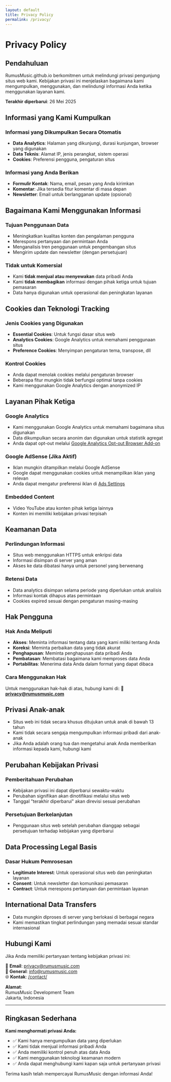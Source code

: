 ```yaml
---
layout: default
title: Privacy Policy
permalink: /privacy/
---
```


# Privacy Policy

## Pendahuluan

RumusMusic.github.io berkomitmen untuk melindungi privasi pengunjung situs web kami. Kebijakan privasi ini menjelaskan bagaimana kami mengumpulkan, menggunakan, dan melindungi informasi Anda ketika menggunakan layanan kami.

**Terakhir diperbarui**: 26 Mei 2025

## Informasi yang Kami Kumpulkan

### Informasi yang Dikumpulkan Secara Otomatis
- **Data Analytics**: Halaman yang dikunjungi, durasi kunjungan, browser yang digunakan
- **Data Teknis**: Alamat IP, jenis perangkat, sistem operasi
- **Cookies**: Preferensi pengguna, pengaturan situs

### Informasi yang Anda Berikan
- **Formulir Kontak**: Nama, email, pesan yang Anda kirimkan
- **Komentar**: Jika tersedia fitur komentar di masa depan
- **Newsletter**: Email untuk berlangganan update (opsional)

## Bagaimana Kami Menggunakan Informasi

### Tujuan Penggunaan Data
- Meningkatkan kualitas konten dan pengalaman pengguna
- Merespons pertanyaan dan permintaan Anda
- Menganalisis tren penggunaan untuk pengembangan situs
- Mengirim update dan newsletter (dengan persetujuan)

### Tidak untuk Komersial
- Kami **tidak menjual atau menyewakan** data pribadi Anda
- Kami **tidak membagikan** informasi dengan pihak ketiga untuk tujuan pemasaran
- Data hanya digunakan untuk operasional dan peningkatan layanan

## Cookies dan Teknologi Tracking

### Jenis Cookies yang Digunakan
- **Essential Cookies**: Untuk fungsi dasar situs web
- **Analytics Cookies**: Google Analytics untuk memahami penggunaan situs
- **Preference Cookies**: Menyimpan pengaturan tema, transpose, dll

### Kontrol Cookies
- Anda dapat menolak cookies melalui pengaturan browser
- Beberapa fitur mungkin tidak berfungsi optimal tanpa cookies
- Kami menggunakan Google Analytics dengan anonymized IP

## Layanan Pihak Ketiga

### Google Analytics
- Kami menggunakan Google Analytics untuk memahami bagaimana situs digunakan
- Data dikumpulkan secara anonim dan digunakan untuk statistik agregat
- Anda dapat opt-out melalui [Google Analytics Opt-out Browser Add-on](https://tools.google.com/dlpage/gaoptout)

### Google AdSense (Jika Aktif)
- Iklan mungkin ditampilkan melalui Google AdSense
- Google dapat menggunakan cookies untuk menampilkan iklan yang relevan
- Anda dapat mengatur preferensi iklan di [Ads Settings](https://adssettings.google.com)

### Embedded Content
- Video YouTube atau konten pihak ketiga lainnya
- Konten ini memiliki kebijakan privasi terpisah

## Keamanan Data

### Perlindungan Informasi
- Situs web menggunakan HTTPS untuk enkripsi data
- Informasi disimpan di server yang aman
- Akses ke data dibatasi hanya untuk personel yang berwenang

### Retensi Data
- Data analytics disimpan selama periode yang diperlukan untuk analisis
- Informasi kontak dihapus atas permintaan
- Cookies expired sesuai dengan pengaturan masing-masing

## Hak Pengguna

### Hak Anda Meliputi
- **Akses**: Meminta informasi tentang data yang kami miliki tentang Anda
- **Koreksi**: Meminta perbaikan data yang tidak akurat
- **Penghapusan**: Meminta penghapusan data pribadi Anda
- **Pembatasan**: Membatasi bagaimana kami memproses data Anda
- **Portabilitas**: Menerima data Anda dalam format yang dapat dibaca

### Cara Menggunakan Hak
Untuk menggunakan hak-hak di atas, hubungi kami di:
📧 **privacy@rumusmusic.com**

## Privasi Anak-anak

- Situs web ini tidak secara khusus ditujukan untuk anak di bawah 13 tahun
- Kami tidak secara sengaja mengumpulkan informasi pribadi dari anak-anak
- Jika Anda adalah orang tua dan mengetahui anak Anda memberikan informasi kepada kami, hubungi kami

## Perubahan Kebijakan Privasi

### Pemberitahuan Perubahan
- Kebijakan privasi ini dapat diperbarui sewaktu-waktu
- Perubahan signifikan akan dinotifikasi melalui situs web
- Tanggal "terakhir diperbarui" akan direvisi sesuai perubahan

### Persetujuan Berkelanjutan
- Penggunaan situs web setelah perubahan dianggap sebagai persetujuan terhadap kebijakan yang diperbarui

## Data Processing Legal Basis

### Dasar Hukum Pemrosesan
- **Legitimate Interest**: Untuk operasional situs web dan peningkatan layanan
- **Consent**: Untuk newsletter dan komunikasi pemasaran
- **Contract**: Untuk merespons pertanyaan dan permintaan layanan

## International Data Transfers

- Data mungkin diproses di server yang berlokasi di berbagai negara
- Kami memastikan tingkat perlindungan yang memadai sesuai standar internasional

## Hubungi Kami

Jika Anda memiliki pertanyaan tentang kebijakan privasi ini:

📧 **Email**: privacy@rumusmusic.com  
📧 **General**: info@rumusmusic.com  
🌐 **Kontak**: [/contact/](/contact/)

**Alamat**:  
RumusMusic Development Team  
Jakarta, Indonesia

---

## Ringkasan Sederhana

**Kami menghormati privasi Anda:**
- ✅ Kami hanya mengumpulkan data yang diperlukan
- ✅ Kami tidak menjual informasi pribadi Anda
- ✅ Anda memiliki kontrol penuh atas data Anda
- ✅ Kami menggunakan teknologi keamanan modern
- ✅ Anda dapat menghubungi kami kapan saja untuk pertanyaan privasi

Terima kasih telah mempercayai RumusMusic dengan informasi Anda!